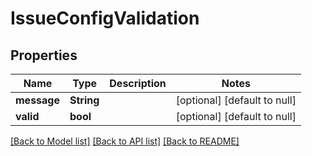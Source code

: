 # IssueConfigValidation

## Properties
Name | Type | Description | Notes
------------ | ------------- | ------------- | -------------
**message** | **String** |  | [optional] [default to null]
**valid** | **bool** |  | [optional] [default to null]

[[Back to Model list]](../README.md#documentation-for-models) [[Back to API list]](../README.md#documentation-for-api-endpoints) [[Back to README]](../README.md)


